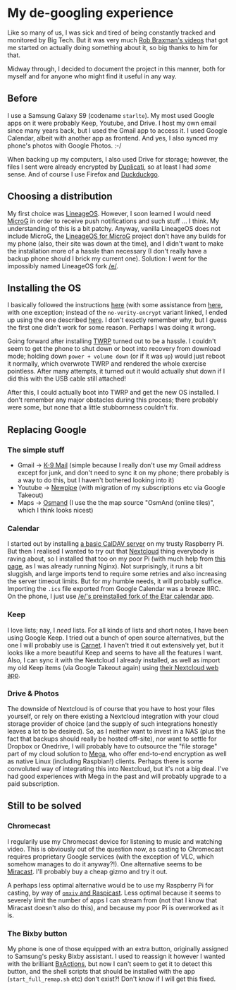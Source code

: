 # My de-googling experience

Like so many of us, I was sick and tired of being constantly tracked and monitored by Big Tech. But it was very much [Rob Braxman's videos](https://odysee.com/@RobBraxmanTech:6) that got me started on actually doing something about it, so big thanks to him for that.

Midway through, I decided to document the project in this manner, both for myself and for anyone who might find it useful in any way.

## Before

I use a Samsung Galaxy S9 (codename `starlte`). My most used Google apps on it were probably Keep, Youtube, and Drive. I host my own email since many years back, but I used the Gmail app to access it. I used Google Calendar, albeit with another app as frontend. And yes, I also synced my phone's photos with Google Photos. :-/

When backing up my computers, I also used Drive for storage; however, the files I sent were already encrypted by [Duplicati](https://www.duplicati.com/), so at least I had _some_ sense. And of course I use Firefox and [Duckduckgo](https://duckduckgo.com/?q=rick+astley+never+gonna+give+you+up&iax=videos&ia=videos).

## Choosing a distribution

My first choice was [LineageOS](https://lineageos.org/). However, I soon learned I would need [MicroG](https://microg.org/) in order to receive push notifications and such stuff ... I think. My understanding of this is a bit patchy. Anyway, vanilla LineageOS does not include MicroG, the [LineageOS for MicroG](https://lineage.microg.org/) project don't have any builds for my phone (also, their site was down at the time), and I didn't want to make the installation more of a hassle than necessary (I don't really have a backup phone should I brick my current one). Solution: I went for the impossibly named LineageOS fork [/e/](https://e.foundation/).

## Installing the OS

I basically followed the instructions [here](https://doc.e.foundation/devices/starlte/install) (with some assistance from [here](https://www.getdroidtips.com/lineage-os-18-1-samsung-galaxy-s9/), with one exception; instead of the `no-verity-encrypt` variant linked, I ended up using the one described [here](https://forum.xda-developers.com/t/deprecated-universal-dm-verity-forceencrypt-disk-quota-disabler-11-2-2020.3817389/). I don't exactly remember why, but I guess the first one didn't work for some reason. Perhaps I was doing it wrong.

Going forward after installing [TWRP](https://eu.dl.twrp.me/starlte/) turned out to be a hassle. I couldn't seem to get the phone to shut down or boot into recovery from download mode; holding down `power + volume down` (or if it was `up`) would just reboot it normally, which overwrote TWRP and rendered the whole exercise pointless. After many attempts, it turned out it would actually shut down if I did this with the USB cable still attached!

After this, I could actually boot into TWRP and get the new OS installed. I don't remember any major obstacles during this process; there probably were some, but none that a little stubbornness couldn't fix.

## Replacing Google

### The simple stuff

* Gmail -> [K-9 Mail](https://k9mail.app/) (simple because I really don't use my Gmail address except for junk, and don't need to sync it on my phone; there probably is a way to do this, but I haven't bothered looking into it)
* Youtube -> [Newpipe](https://newpipe.net/) (with migration of my subscriptions etc via Google Takeout)
* Maps -> [Osmand](https://osmand.net/) (I use the the map source "OsmAnd (online tiles)", which I think looks nicest)

### Calendar

I started out by installing [a basic CalDAV server](https://radicale.org/v3.html) on my trusty Raspberry Pi. But then I realised I wanted to try out that [Nextcloud](https://nextcloud.com/) thing everybody is raving about, so I installed that too on my poor Pi (with much help from [this page](https://docs.nextcloud.com/server/latest/admin_manual/installation/nginx.html), as I was already running Nginx). Not surprisingly, it runs a bit sluggish, and large imports tend to require some retries and also increasing the server timeout limits. But for my humble needs, it will probably suffice. Importing the `.ics` file exported from Google Calendar was a breeze IIRC. On the phone, I just use [/e/'s preinstalled fork of the Etar calendar app](https://gitlab.e.foundation/e/apps/calendar). 

### Keep

I love lists; nay, I _need_ lists. For all kinds of lists and short notes, I have been using Google Keep. I tried out a bunch of open source alternatives, but the one I will probably use is [Carnet](https://www.getcarnet.app/). I haven't tried it out extensively yet, but it looks like a more beautiful Keep and seems to have all the features I want. Also, I can sync it with the Nextcloud I already installed, as well as import my old Keep items (via Google Takeout again) using [their Nextcloud web app](https://apps.nextcloud.com/apps/carnet).

### Drive & Photos

The downside of Nextcloud is of course that you have to host your files yourself, or rely on there existing a Nextcloud integration with your cloud storage provider of choice (and the supply of such integrations honestly leaves a lot to be desired). So, as I neither want to invest in a NAS (plus the fact that backups should really be hosted off-site), nor want to settle for Dropbox or Onedrive, I will probably have to outsource the "file storage" part of my cloud solution to [Mega](https://mega.io/), who offer end-to-end encryption as well as native Linux (including Raspbian!) clients. Perhaps there is some convoluted way of integrating this into Nextcloud, but it's not a big deal. I've had good experiences with Mega in the past and will probably upgrade to a paid subscription.

## Still to be solved

### Chromecast

I regularily use my Chromecast device for listening to music and watching video. This is obviously out of the question now, as casting to Chromecast requires proprietary Google services (with the exception of VLC, which somehow manages to do it anyway?!). One alternative seems to be [Miracast](https://en.wikipedia.org/wiki/Miracast). I'll probably buy a cheap gizmo and try it out.

A perhaps less optimal alternative would be to use my Raspberry Pi for casting, by way of [`omxiv` and Raspicast](https://thepi.io/how-to-use-your-raspberry-pi-as-a-chromecast-alternative/). Less optimal because it seems to severely limit the number of apps I can stream from (not that I know that Miracast doesn't also do this), and because my poor Pi is overworked as it is.

### The Bixby button

My phone is one of those equipped with an extra button, originally assigned to Samsung's pesky Bixby assistant. I used to reassign it however I wanted with the brilliant [BxActions](https://apkpure.com/bixbi-button-remapper-bxactions/com.jamworks.bxactions), but now I can't seem to get it to detect this button, and the shell scripts that should be installed with the app (`start_full_remap.sh` etc) don't exist?! Don't know if I will get this fixed.
